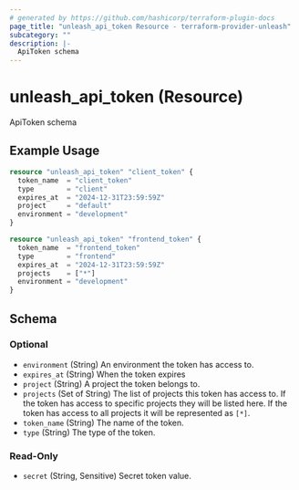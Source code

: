```yaml
---
# generated by https://github.com/hashicorp/terraform-plugin-docs
page_title: "unleash_api_token Resource - terraform-provider-unleash"
subcategory: ""
description: |-
  ApiToken schema
---
```


# unleash_api_token (Resource)

ApiToken schema

## Example Usage

```terraform
resource "unleash_api_token" "client_token" {
  token_name  = "client_token"
  type        = "client"
  expires_at  = "2024-12-31T23:59:59Z"
  project     = "default"
  environment = "development"
}

resource "unleash_api_token" "frontend_token" {
  token_name  = "frontend_token"
  type        = "frontend"
  expires_at  = "2024-12-31T23:59:59Z"
  projects    = ["*"]
  environment = "development"
}
```

<!-- schema generated by tfplugindocs -->
## Schema

### Optional

- `environment` (String) An environment the token has access to.
- `expires_at` (String) When the token expires
- `project` (String) A project the token belongs to.
- `projects` (Set of String) The list of projects this token has access to. If the token has access to specific projects they will be listed here. If the token has access to all projects it will be represented as `[*]`.
- `token_name` (String) The name of the token.
- `type` (String) The type of the token.

### Read-Only

- `secret` (String, Sensitive) Secret token value.
